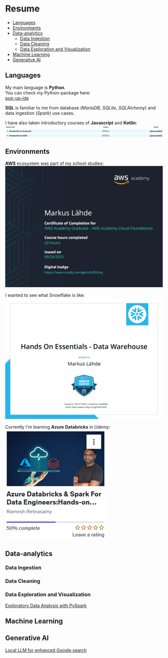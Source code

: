 # Resume

- [Languages](#languages)
- [Environments](#environments)
- [Data-analytics](#data-analytics)
  - [Data Ingestion](#data-ingestion)
  - [Data Cleaning](#data-cleaning)
  - [Data Exploration and Visualization](#data-exploration-and-visualization)
- [Machine Learning](#machine-learning)
- [Generative AI](#generative-ai)

## Languages

My main language is **Python**. <br>
You can check my Python-package here: <br>
[pop-up-ide](https://github.com/markuslahde/pop-up-ide)

**SQL** is familiar to me from database (*MariaDB*, *SQLite*, *SQLAlchemy*) and data ingestion (*Spark*) use cases. <br>

I have also taken introductory courses of **Javascript** and **Kotlin**: <br>
![Metropolia_courses](https://github.com/markuslahde/resume/blob/main/Metropolia_Javascript_Kotlin.png)


## Environments

**AWS** ecosystem was part of my school studies: <br>
![aws](https://github.com/markuslahde/resume/blob/main/AWS_s.png)

I wanted to see what Snowflake is like: <br>
![Snowflake](https://github.com/markuslahde/resume/blob/main/Snowflake_s.png)

Currently I'm learning **Azure Databricks** in *Udemy*: <br>
![Databricks](https://github.com/markuslahde/resume/blob/main/Databricks.png)


## Data-analytics

### Data Ingestion

### Data Cleaning

### Data Exploration and Visualization

[Exploratory Data Analysis with PySpark](https://github.com/markuslahde/resume/blob/main/PySpark_FinalProject_HousingData_MarkusL%C3%A4hde.ipynb)


## Machine Learning


## Generative AI

[Local LLM for enhanced Google search](https://github.com/markuslahde/LLM_enhanced_Google_search)
